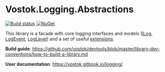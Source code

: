 # Vostok.Logging.Abstractions

[![Build status](https://ci.appveyor.com/api/projects/status/github/vostok/logging.abstractions?svg=true&branch=master)](https://ci.appveyor.com/project/vostok/logging-abstractions/branch/master)
[![NuGet](https://img.shields.io/nuget/v/Vostok.Logging.Abstractions.svg)](https://www.nuget.org/packages/Vostok.Logging.Abstractions/)


This library is a facade with core logging interfaces and models ([ILog](Vostok.Logging.Abstractions/ILog.cs), [LogEvent](Vostok.Logging.Abstractions/LogEvent.cs), [LogLevel](Vostok.Logging.Abstractions/LogLevel.cs)) and a set of useful [extensions](Vostok.Logging.Abstractions/Extensions).


**Build guide**: https://github.com/vostok/devtools/blob/master/library-dev-conventions/how-to-build-a-library.md

**User documentation**: https://vostok.gitbook.io/logging/
